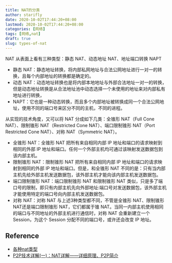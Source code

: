 ```yaml
---
title: NAT的分类
author: starifly
date: 2020-10-02T17:44:20+08:00
lastmod: 2020-10-02T17:44:20+08:00
categories: [网络]
tags: [网络,nat]
draft: true
slug: types-of-nat
---
```


NAT 从表面上看有三种类型：静态 NAT、动态地址 NAT、地址端口转换 NAPT

- 静态 NAT：静态地址转换，将内部私网地址与合法公网地址进行一对一的转换，且每个内部地址的转换都是确定的。
- 动态 NAT：动态地址转换也是将内部本地地址与外部合法地址一对一的转换，但是动态地址转换是从合法地址池中动态选择一个未使用的地址来对内部私有地址进行转换，
- NAPT：它也是一种动态转换，而且多个内部地址被转换成同一个合法公网地址，使用不同的端口号来区分不同的主机，不同的进程。

从实现的技术角度，又可以将 NAT 分成如下几类：全锥形 NAT（Full Cone NAT）、限制锥形 NAT（Restricted Cone NAT）、端口限制锥形 NAT（Port Restricted Cone NAT）、对称 NAT（Symmetric NAT）。

- 全锥形 NAT：全锥形 NAT 把所有来自相同内部 IP 地址和端口的请求映射到相同的外部 IP 地址和端口。任何一个外部主机均可通过该映射发送数据包到该内部主机。
- 限制锥形 NAT：限制锥形 NAT 把所有来自相同内部 IP 地址和端口的请求映射到相同的外部 IP 地址和端口。但是，和全锥形 NAT 不同的是：只有当内部主机先给外部主机发送数据包，该外部主机才能向该内部主机发送数据包。
- 端口限制锥形 NAT：端口限制锥形 NAT 和限制锥形 NAT 类似，只是多了端口号的限制，即只有内部主机先向外部地址:端口号对发送数据包，该外部主机才能使用特定的端口号向内部主机发送数据包。
- 对称 NAT：对称 NAT 与上述3种类型都不同，不管是全锥形 NAT、限制锥形 NAT还是端口限制锥形 NAT，它们都属于锥 NAT。当同一内部主机使用相同的端口与不同地址的外部主机进行通信时，对称 NAT 会重新建立一个 Session，为这个 Session 分配不同的端口号，或许还会改变 IP 地址。

## Reference

- [各种nat类型](http://www.360doc.com/content/13/0708/19/9523427_298537379.shtml#)
- [P2P技术详解(一)：NAT详解——详细原理、P2P简介](http://www.52im.net/thread-50-1-1.html)
